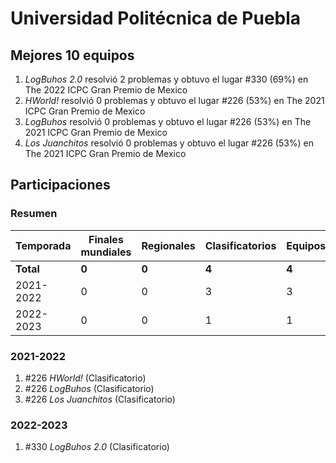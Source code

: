 ---
---

# Universidad Politécnica de Puebla

## Mejores 10 equipos

1. _LogBuhos 2.0_ resolvió 2 problemas y obtuvo el lugar #330 (69%) en The 2022 ICPC Gran Premio de Mexico
1. _HWorld!_ resolvió 0 problemas y obtuvo el lugar #226 (53%) en The 2021 ICPC Gran Premio de Mexico
1. _LogBuhos_ resolvió 0 problemas y obtuvo el lugar #226 (53%) en The 2021 ICPC Gran Premio de Mexico
1. _Los Juanchitos_ resolvió 0 problemas y obtuvo el lugar #226 (53%) en The 2021 ICPC Gran Premio de Mexico

## Participaciones

### Resumen

| Temporada | Finales mundiales | Regionales | Clasificatorios | Equipos |
| --- | --- | --- | --- | --- |
| **Total** | **0** | **0** | **4** | **4** |
| 2021-2022 | 0 | 0 | 3 | 3 |
| 2022-2023 | 0 | 0 | 1 | 1 |

### 2021-2022

1. #226 _HWorld!_ (Clasificatorio)
1. #226 _LogBuhos_ (Clasificatorio)
1. #226 _Los Juanchitos_ (Clasificatorio)

### 2022-2023

1. #330 _LogBuhos 2.0_ (Clasificatorio)



